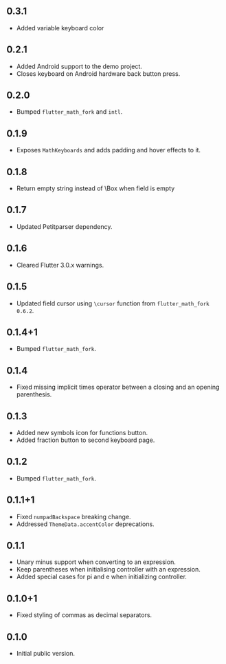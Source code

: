
## 0.3.1

* Added variable keyboard color

## 0.2.1

* Added Android support to the demo project.
* Closes keyboard on Android hardware back button press.

## 0.2.0

* Bumped `flutter_math_fork` and `intl`.

## 0.1.9

* Exposes `MathKeyboards` and adds padding and hover effects to it.

## 0.1.8

* Return empty string instead of \\Box when field is empty

## 0.1.7

* Updated Petitparser dependency.

## 0.1.6

* Cleared Flutter 3.0.x warnings.

## 0.1.5

* Updated field cursor using `\cursor` function from `flutter_math_fork 0.6.2`.

## 0.1.4+1

* Bumped `flutter_math_fork`.

## 0.1.4

* Fixed missing implicit times operator between a closing and an opening parenthesis. 

## 0.1.3

* Added new symbols icon for functions button.
* Added fraction button to second keyboard page.

## 0.1.2

* Bumped `flutter_math_fork`.

## 0.1.1+1

* Fixed `numpadBackspace` breaking change.
* Addressed `ThemeData.accentColor` deprecations.

## 0.1.1

* Unary minus support when converting to an expression.
* Keep parentheses when initialising controller with an expression.
* Added special cases for pi and e when initializing controller.

## 0.1.0+1

* Fixed styling of commas as decimal separators.

## 0.1.0

* Initial public version.
